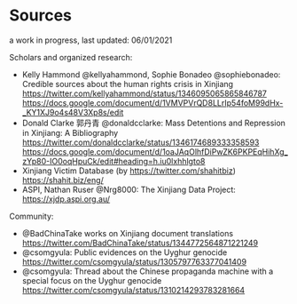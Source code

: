 # Sources
a work in progress, last updated: 06/01/2021

Scholars and organized research:

* Kelly Hammond @kellyahammond, Sophie Bonadeo @sophiebonadeo: Credible sources about the human rights crisis in Xinjiang  
  https://twitter.com/kellyahammond/status/1346095065865846787  
  https://docs.google.com/document/d/1VMVPVrQD8LLrIp54foM99dHx-_KY1XJ9o4s48V3Xp8s/edit
* Donald Clarke 郭丹青 @donaldcclarke: Mass Detentions and Repression in Xinjiang: A Bibliography  
  https://twitter.com/donaldcclarke/status/1346174689333358593  
  https://docs.google.com/document/d/1oaJAqOlhfDiPwZK6PKPEqHihXg_zYp80-IO0oqHpuCk/edit#heading=h.iu0lxhhlgto8  
* Xinjiang Victim Database (by https://twitter.com/shahitbiz)  
  https://shahit.biz/eng/ 
* ASPI, Nathan Ruser @Nrg8000: The Xinjiang Data Project:  
  https://xjdp.aspi.org.au/  

Community:

* @BadChinaTake works on Xinjiang document translations  
  https://twitter.com/BadChinaTake/status/1344772564871221249
* @csomgyula: Public evidences on the Uyghur genocide  
  https://twitter.com/csomgyula/status/1305797763377041409
* @csomgyula: Thread about the Chinese propaganda machine with a special focus on the Uyghur genocide  
  https://twitter.com/csomgyula/status/1310214293783281664
